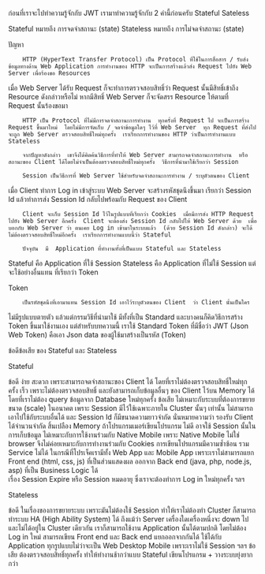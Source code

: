 ﻿ก่อนที่เราจะไปทำความรู้จักกับ JWT เรามาทำความรู้จักกับ 2 คำนี้ก่อนครับ
Stateful
Sateless

Stateful หมายถึง การจดจำสถานะ (state)
Stateless  หมายถึง การไม่จดจำสถานะ (state)

ปัญหา

        HTTP (HyperText Transfer Protocol) เป็น Protocol ที่ใช้ในการสื่อสาร / รับส่งข้อมูลทางด้าน Web Application การทำงานของ HTTP จะเป็นการสร้างแล้วส่ง Request ไปยัง Web Server เพื่อร้องขอ Resources 
เมื่อ Web Server ได้รับ Request  ก็จะทำการตรวจสอบสิทธิ์ว่า Request นั้นมีสิทธิ์เข้าถึง Resource ดังกล่าวหรือไม่ หากมีสิทธิ์ Web Server ก็จะจัดสรร Resource ให้ตามที่ Request นั้นร้องขอมา 

        HTTP เป็น Protocol ที่ไม่มีการจดจำสถานะการทำงาน  ทุกครั้งที่ Request ไป จะเป็นการสร้าง Request ขึ้นมาใหม่  โดยไม่มีการจัดเก็บ / จดจำข้อมูลใดๆ ไว้ที่ Web Server  ทุก Request ที่ส่งไป จะถูก Web Server ตรวจสอบสิทธิ์ใหม่ทุกครั้ง  เราเรียกการทำงานของ HTTP ว่าเป็นการทำงานแบบ Stateless   

        จากปัญหาดังกล่าว  เขาจึงได้คิดค้นวิธีการที่ทำให้ Web Server สามารถจดจำสถานะการทำงาน  หรือสถานะของ Client ได้โดยไม่จำเป็นต้องตรวจสอบสิทธิ์ใหม่ทุกครั้ง  วิธีการที่นำมาใช้เรียกว่า Session 

        Session เป็นวิธีการที่ Web Server ใช้สำหรับจดจำสถานะการทำงาน / ระบุตัวตนของ Client
เมื่อ Client ทำการ Log in เข้าสู่ระบบ Web Server จะสร้างรหัสชุดนึงขึ้นมา เรียกว่า Session Id  แล้วทำการส่ง Session Id กลับไปพร้อมกับ Request ของ Client 

        Client จะเก็บ Session Id ไว้ในรูปแบบที่เรียกว่า Cookies  เมื่อมีการส่ง HTTP Request ไปยัง Web Server อีกครั้ง  Client จะต้องส่ง Session Id กลับไปให้ Web Server ด้วย  เพื่อบอกกับ Web Server ว่า ตนเคย Log in เข้ามาในระบบแล้ว  (ด้วย Session Id ดังกล่าว) จะได้ไม่ต้องตรวจสอบสิทธิ์ใหม่อีกครั้ง  เราเรียกการทำงานแบบนี้ว่า Stateful

        ปัจจุบัน  มี  Application ที่ทำงานทั้งที่เป็นแบบ Stateful และ Stateless
Stateful คือ Application ที่ใช้ Session
Stateless คือ Application ที่ไม่ใช้ Session  แต่จะใช้อย่างอื่นแทน  ที่เรียกว่า Token



Token

        เป็นรหัสชุดนึงที่เอามาแทน Session Id เอาไว้ระบุตัวตนของ Client  ว่า Client นั้นเป็นใคร
ไม่มีรูปแบบตายตัว  แล้วแต่กรรมวิธีที่นำมาใช้  มีทั้งที่เป็น Standard และบางคนก็คิดวิธีการสร้าง Token ขึ้นมาใช้งานเอง  แต่สำหรับบทความนี้  เราใช้ Standard Token ที่มีชื่อว่า JWT (Json Web Token) คือเอา Json data ของผู้ใช้มาสร้างเป็นรหัส (Token)



ข้อดีข้อเสีย ของ Stateful และ Stateless

Stateful
    
ข้อดี 
ง่าย  สะดวก เพราะสามารถจดจำสถานะของ Client ได้  โดยที่เราไม่ต้องตรวจสอบสิทธิ์ใหม่ทุกครั้ง
เร็ว  เพราะไม่ต้องตรวจสอบสิทธิ์  และยังสามารถเก็บข้อมูลอื่นๆ ของ Client ไว้บน Memory ได้  โดยที่เราไม่ต้อง query ข้อมูลจาก Database ใหม่ทุกครั้ง
ข้อเสีย
ไม่เหมาะกับระบบที่ต้องการขยายขนาด (scale) ในอนาคต  เพราะ Session มีไว้ใช้เฉพาะภายใน Cluster นั้นๆ เท่านั้น ไม่สามารถเอาไปใช้กับระบบอื่นได้   และ Session Id ก็มีขนาดความยาวจำกัด นั่นหมายความว่า รองรับ Client ได้จำนวนจำกัด
สิ้นเปลือง Memory ถ้าโปรแกรมเมอร์เขียนโปรแกรม ไม่ดี  อาจใช้ Session นั้นในการเก็บข้อมูล
ไม่เหมาะกับการใช้งานร่วมกับ Native Mobile  เพราะ Native Mobile ไม่ใช่ browser จึงไม่ค่อยเหมาะกับการทำงานร่วมกับ Cookies
การเขียนโปรแกรมมีความซ้ำซ้อน  รวม Service ไม่ได้ ในกรณีที่โปรเจ็คเรามีทั้ง Web App และ Mobile App เพราะเราไม่สามารถแยก Front end (html, css, js) ที่เป็นส่วนแสดงผล ออกจาก Back end (java, php, node.js, asp) ที่เป็น Business Logic ได้  
เรื่อง Session Expire หรือ Session หมดอายุ ซึ่งเราจะต้องทำการ Log in ใหม่ทุกครั้ง 
ฯลฯ

Stateless

ข้อดี
ในเรื่องของการขยายระบบ  เพราะมันไม่ต้องใช้ Session  ทำให้เราไม่ต้องทำ Cluster  ก็สามารถทำระบบ HA (High Ability System) ได้  ถึงแม้ว่า Server เครื่องใดเครื่องหนึ่งจะ down ไปและไม่ได้อยู่ใน Cluster เดียวกัน  เราก็สามารถใช้งาน Application นั้นได้ตามปกติ  โดยไม่ต้อง Log in ใหม่
สามารถเขียน Front end และ Back end แยกออกจากกันได้
ใช้ได้กับ Application ทุกรูปแบบไม่ว่าจะเป็น Web Desktop Mobile เพราะเราไม่ใช้ Session
ฯลฯ
ข้อเสีย
ต้องตรวจสอบสิทธิ์ทุกครั้ง  ทำให้ทำงานช้ากว่าแบบ Stateful
เขียนโปรแกรม + วางระบบยุ่งยากกว่า